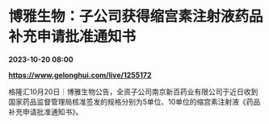 # 博雅生物：子公司获得缩宫素注射液药品补充申请批准通知书

**2023-10-20 08:00**

**https://www.gelonghui.com/live/1255172**

格隆汇10月20日｜博雅生物公告，全资子公司南京新百药业有限公司于近日收到国家药品监督管理局核准签发的规格分别为5单位、10单位的缩宫素注射液《药品补充申请批准通知书》。